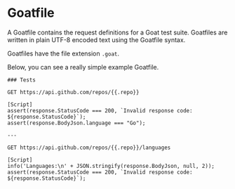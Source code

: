# Goatfile

A Goatfile contains the request definitions for a Goat test suite. Goatfiles are written in plain 
UTF-8 encoded text using the Goatfile syntax.

Goatfiles have the file extension `.goat`.

Below, you can see a really simple example Goatfile.

```
### Tests

GET https://api.github.com/repos/{{.repo}}

[Script]
assert(response.StatusCode === 200, `Invalid response code: ${response.StatusCode}`);
assert(response.BodyJson.language === "Go");

---

GET https://api.github.com/repos/{{.repo}}/languages

[Script]
info('Languages:\n' + JSON.stringify(response.BodyJson, null, 2));
assert(response.StatusCode === 200, `Invalid response code: ${response.StatusCode}`);
```
